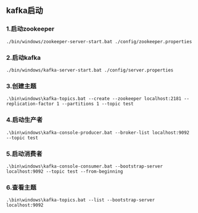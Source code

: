 ## kafka启动

### 1.启动zookeeper
    ./bin/windows/zookeeper-server-start.bat ./config/zookeeper.properties
    
### 2.启动kafka
    ./bin/windows/kafka-server-start.bat ./config/server.properties
     
### 3.创建主题
    .\bin\windows\kafka-topics.bat --create --zookeeper localhost:2181 --replication-factor 1 --partitions 1 --topic test
     
### 4.启动生产者
    .\bin\windows\kafka-console-producer.bat --broker-list localhost:9092 --topic test
     
### 5.启动消费者
    .\bin\windows\kafka-console-consumer.bat --bootstrap-server localhost:9092 --topic test --from-beginning
     
### 6.查看主题
    .\bin\windows\kafka-topics.bat --list --bootstrap-server localhost:9092
